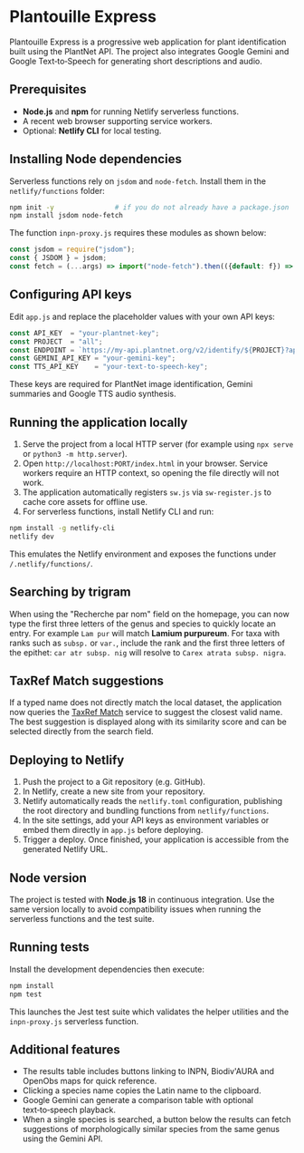# Plantouille Express

Plantouille Express is a progressive web application for plant identification built using the PlantNet API. The project also integrates Google Gemini and Google Text‑to‑Speech for generating short descriptions and audio.

## Prerequisites

- **Node.js** and **npm** for running Netlify serverless functions.
- A recent web browser supporting service workers.
- Optional: **Netlify CLI** for local testing.

## Installing Node dependencies

Serverless functions rely on `jsdom` and `node-fetch`. Install them in the `netlify/functions` folder:

```bash
npm init -y               # if you do not already have a package.json
npm install jsdom node-fetch
```

The function `inpn-proxy.js` requires these modules as shown below:

```javascript
const jsdom = require("jsdom");
const { JSDOM } = jsdom;
const fetch = (...args) => import("node-fetch").then(({default: f}) => f(...args));
```

## Configuring API keys

Edit `app.js` and replace the placeholder values with your own API keys:

```javascript
const API_KEY  = "your-plantnet-key";
const PROJECT  = "all";
const ENDPOINT = `https://my-api.plantnet.org/v2/identify/${PROJECT}?api-key=${API_KEY}`;
const GEMINI_API_KEY = "your-gemini-key";
const TTS_API_KEY    = "your-text-to-speech-key";
```

These keys are required for PlantNet image identification, Gemini summaries and Google TTS audio synthesis.

## Running the application locally

1. Serve the project from a local HTTP server (for example using `npx serve` or `python3 -m http.server`).
2. Open `http://localhost:PORT/index.html` in your browser. Service workers require an HTTP context, so opening the file directly will not work.
3. The application automatically registers `sw.js` via `sw-register.js` to cache core assets for offline use.
4. For serverless functions, install Netlify CLI and run:

```bash
npm install -g netlify-cli
netlify dev
```

This emulates the Netlify environment and exposes the functions under `/.netlify/functions/`.

## Searching by trigram

When using the "Recherche par nom" field on the homepage, you can now type the
first three letters of the genus and species to quickly locate an entry. For
example `Lam pur` will match **Lamium purpureum**. For taxa with ranks such as
`subsp.` or `var.`, include the rank and the first three letters of the epithet:
`car atr subsp. nig` will resolve to `Carex atrata subsp. nigra`.

## TaxRef Match suggestions

If a typed name does not directly match the local dataset, the application now
queries the [TaxRef Match](https://taxref.mnhn.fr/taxref-match) service to
suggest the closest valid name. The best suggestion is displayed along with its
similarity score and can be selected directly from the search field.

## Deploying to Netlify

1. Push the project to a Git repository (e.g. GitHub).
2. In Netlify, create a new site from your repository.
3. Netlify automatically reads the `netlify.toml` configuration, publishing the root directory and bundling functions from `netlify/functions`.
4. In the site settings, add your API keys as environment variables or embed them directly in `app.js` before deploying.
5. Trigger a deploy. Once finished, your application is accessible from the generated Netlify URL.

## Node version

The project is tested with **Node.js 18** in continuous integration. Use the same
version locally to avoid compatibility issues when running the serverless
functions and the test suite.

## Running tests

Install the development dependencies then execute:

```bash
npm install
npm test
```

This launches the Jest test suite which validates the helper utilities and the
`inpn-proxy.js` serverless function.

## Additional features

- The results table includes buttons linking to INPN, Biodiv'AURA and OpenObs
  maps for quick reference.
- Clicking a species name copies the Latin name to the clipboard.
- Google Gemini can generate a comparison table with optional text‑to‑speech
  playback.
- When a single species is searched, a button below the results can fetch
  suggestions of morphologically similar species from the same genus using the
  Gemini API.

